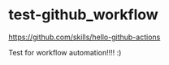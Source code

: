 # test-github_workflow
https://github.com/skills/hello-github-actions

Test for workflow automation!!!! :)